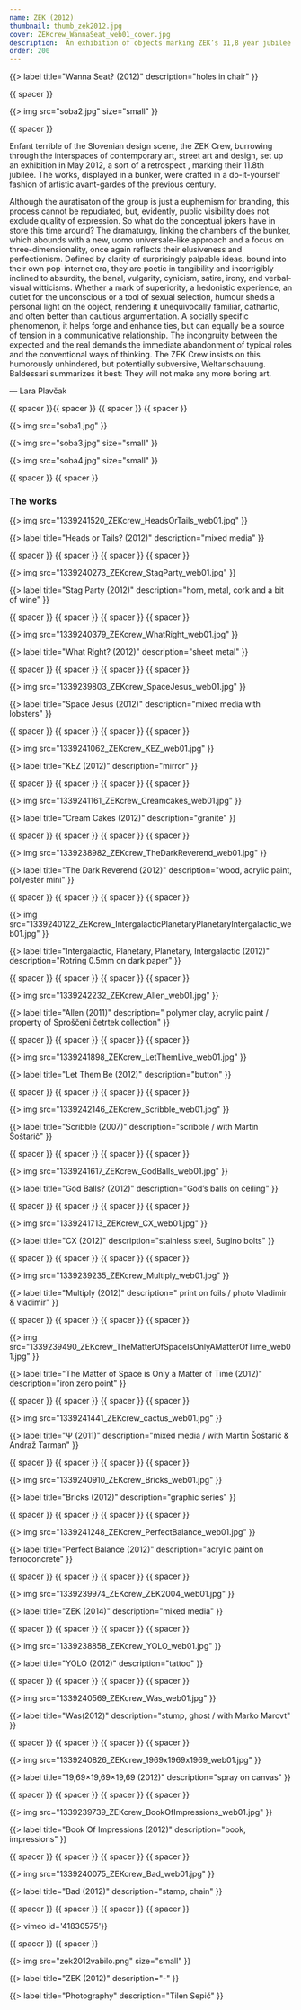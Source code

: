 ```yaml
---
name: ZEK (2012)
thumbnail: thumb_zek2012.jpg
cover: ZEKcrew_WannaSeat_web01_cover.jpg
description:  An exhibition of objects marking ZEK’s 11,8 year jubilee <br> Abandoned bomb shelter, Ljubljana / 2012
order: 200
---
```


{{> label title="Wanna Seat? (2012)" description="holes in chair" }}

{{ spacer }}

{{> img src="soba2.jpg" size="small" }}

{{ spacer }}

Enfant terrible of the Slovenian design scene, the ZEK Crew, burrowing through the interspaces of contemporary art, street art and design, set up an exhibition in May 2012, a sort of a retrospect	, marking their 11.8th jubilee. The works, displayed in a bunker, were crafted in a do-it-yourself fashion of artistic avant-gardes of the previous century.

Although the auratisaton of the group is just a euphemism for branding, this process cannot be repudiated, but, evidently, public visibility does not exclude quality of expression. So what do the conceptual jokers have in store this time around? The dramaturgy, linking the chambers of the bunker, which abounds with a new, uomo universale-like approach and a focus on three-dimensionality, once again reflects their elusiveness and perfectionism. Defined by clarity of surprisingly palpable ideas, bound into their own pop-internet era, they are poetic in tangibility and incorrigibly inclined to absurdity, the banal, vulgarity, cynicism, satire, irony, and verbal-visual witticisms. Whether a mark of superiority, a hedonistic experience, an outlet for the unconscious or a tool of sexual selection, humour sheds a personal light on the object, rendering it unequivocally familiar, cathartic, and often better than cautious argumentation. A socially specific phenomenon, it helps forge and enhance ties, but can equally be a source of tension in a communicative relationship. The incongruity between the expected and the real demands the immediate abandonment of typical roles and the conventional ways of thinking. The ZEK Crew insists on this humorously unhindered, but potentially subversive, Weltanschauung. Baldessari summarizes it best: They will not make any more boring art.

— Lara Plavčak

{{ spacer }}{{ spacer }} {{ spacer }} {{ spacer }} 

{{> img src="soba1.jpg" }} 

{{> img src="soba3.jpg" size="small" }}

{{> img src="soba4.jpg" size="small" }}

{{ spacer }} {{ spacer }} 

### The works

{{> img src="1339241520_ZEKcrew_HeadsOrTails_web01.jpg" }}

{{> label title="Heads or Tails? (2012)" description="mixed media" }}

{{ spacer }} {{ spacer }} {{ spacer }} {{ spacer }}  

{{> img src="1339240273_ZEKcrew_StagParty_web01.jpg" }}

{{> label title="Stag Party (2012)" description="horn, metal, cork and a bit of wine" }}

{{ spacer }} {{ spacer }} {{ spacer }} {{ spacer }}  

{{> img src="1339240379_ZEKcrew_WhatRight_web01.jpg" }}

{{> label title="What Right? (2012)" description="sheet metal" }}

{{ spacer }} {{ spacer }} {{ spacer }} {{ spacer }}  

{{> img src="1339239803_ZEKcrew_SpaceJesus_web01.jpg" }}

{{> label title="Space Jesus (2012)" description="mixed media with lobsters" }}

{{ spacer }} {{ spacer }} {{ spacer }} {{ spacer }}  

{{> img src="1339241062_ZEKcrew_KEZ_web01.jpg" }}

{{> label title="KEZ (2012)" description="mirror" }}

{{ spacer }} {{ spacer }} {{ spacer }} {{ spacer }}  

{{> img src="1339241161_ZEKcrew_Creamcakes_web01.jpg" }}

{{> label title="Cream Cakes (2012)" description="granite" }}

{{ spacer }} {{ spacer }} {{ spacer }} {{ spacer }}  

{{> img src="1339238982_ZEKcrew_TheDarkReverend_web01.jpg" }}

{{> label title="The Dark Reverend (2012)" description="wood, acrylic paint, polyester mini" }}

{{ spacer }} {{ spacer }} {{ spacer }} {{ spacer }}  

{{> img src="1339240122_ZEKcrew_IntergalacticPlanetaryPlanetaryIntergalactic_web01.jpg" }}

{{> label title="Intergalactic, Planetary, Planetary, Intergalactic (2012)" description="Rotring 0.5mm on dark paper" }}

{{ spacer }} {{ spacer }} {{ spacer }} {{ spacer }}  

{{> img src="1339242232_ZEKcrew_Allen_web01.jpg" }}

{{> label title="Allen (2011)" description=" polymer clay, acrylic paint / property of Sproščeni četrtek collection" }}

{{ spacer }} {{ spacer }} {{ spacer }} {{ spacer }}  

{{> img src="1339241898_ZEKcrew_LetThemLive_web01.jpg" }}

{{> label title="Let Them Be (2012)" description="button" }}

{{ spacer }} {{ spacer }} {{ spacer }} {{ spacer }}  

{{> img src="1339242146_ZEKcrew_Scribble_web01.jpg" }}

{{> label title="Scribble (2007)" description="scribble / with Martin Šoštarič" }}

{{ spacer }} {{ spacer }} {{ spacer }} {{ spacer }}  

{{> img src="1339241617_ZEKcrew_GodBalls_web01.jpg" }}

{{> label title="God Balls? (2012)" description="God’s balls on ceiling" }}

{{ spacer }} {{ spacer }} {{ spacer }} {{ spacer }}  

{{> img src="1339241713_ZEKcrew_CX_web01.jpg" }}

{{> label title="CX (2012)" description="stainless steel, Sugino bolts" }}

{{ spacer }} {{ spacer }} {{ spacer }} {{ spacer }}  

{{> img src="1339239235_ZEKcrew_Multiply_web01.jpg" }}

{{> label title="Multiply (2012)" description=" print on foils / photo Vladimir & vladimir" }}

{{ spacer }} {{ spacer }} {{ spacer }} {{ spacer }}  

{{> img src="1339239490_ZEKcrew_TheMatterOfSpaceIsOnlyAMatterOfTime_web01.jpg" }}

{{> label title="The Matter of Space is Only a Matter of Time (2012)" description="iron zero point" }}

{{ spacer }} {{ spacer }} {{ spacer }} {{ spacer }}  

{{> img src="1339241441_ZEKcrew_cactus_web01.jpg" }}

{{> label title="Ψ (2011)" description="mixed media / with Martin Šoštarič & Andraž Tarman" }}

{{ spacer }} {{ spacer }} {{ spacer }} {{ spacer }}  

{{> img src="1339240910_ZEKcrew_Bricks_web01.jpg" }}

{{> label title="Bricks (2012)" description="graphic series" }}

{{ spacer }} {{ spacer }} {{ spacer }} {{ spacer }}  

{{> img src="1339241248_ZEKcrew_PerfectBalance_web01.jpg" }}

{{> label title="Perfect Balance (2012)" description="acrylic paint on ferroconcrete" }}

{{ spacer }} {{ spacer }} {{ spacer }} {{ spacer }}  

{{> img src="1339239974_ZEKcrew_ZEK2004_web01.jpg" }}

{{> label title="ZEK (2014)" description="mixed media" }}

{{ spacer }} {{ spacer }} {{ spacer }} {{ spacer }}  

{{> img src="1339238858_ZEKcrew_YOLO_web01.jpg" }}

{{> label title="YOLO (2012)" description="tattoo" }}

{{ spacer }} {{ spacer }} {{ spacer }} {{ spacer }}  

{{> img src="1339240569_ZEKcrew_Was_web01.jpg" }}

{{> label title="Was(2012)" description="stump, ghost / with Marko Marovt" }}

{{ spacer }} {{ spacer }} {{ spacer }} {{ spacer }}  

{{> img src="1339240826_ZEKcrew_1969x1969x1969_web01.jpg" }}

{{> label title="19,69×19,69×19,69 (2012)" description="spray on canvas" }}

{{ spacer }} {{ spacer }} {{ spacer }} {{ spacer }}  

{{> img src="1339239739_ZEKcrew_BookOfImpressions_web01.jpg" }}

{{> label title="Book Of Impressions (2012)" description="book, impressions"  }}

{{ spacer }} {{ spacer }} {{ spacer }} {{ spacer }}  

{{> img src="1339240075_ZEKcrew_Bad_web01.jpg" }}

{{> label title="Bad (2012)" description="stamp, chain" }}

{{ spacer }} {{ spacer }} {{ spacer }} {{ spacer }}

{{> vimeo id='41830575'}}

{{ spacer }} {{ spacer }}

{{> img src="zek2012vabilo.png" size="small" }}

{{> label title="ZEK (2012)" description="-" }}

{{> label title="Photography" description="Tilen Sepič" }}



